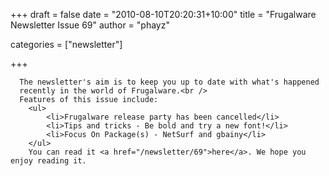 
+++
draft = false
date = "2010-08-10T20:20:31+10:00"
title = "Frugalware Newsletter Issue 69"
author = "phayz"

categories = ["newsletter"]

+++

      The newsletter's aim is to keep you up to date with what's happened
      recently in the world of Frugalware.<br />
      Features of this issue include:
        <ul>
            <li>Frugalware release party has been cancelled</li>
            <li>Tips and tricks - Be bold and try a new font!</li>
            <li>Focus On Package(s) - NetSurf and gbainy</li>
        </ul>
        You can read it <a href="/newsletter/69">here</a>. We hope you enjoy reading it.
      
    